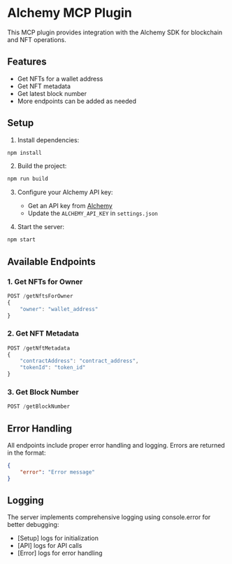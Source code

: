 # Alchemy MCP Plugin

This MCP plugin provides integration with the Alchemy SDK for blockchain and NFT operations.

## Features

- Get NFTs for a wallet address
- Get NFT metadata
- Get latest block number
- More endpoints can be added as needed

## Setup

1. Install dependencies:
```bash
npm install
```

2. Build the project:
```bash
npm run build
```

3. Configure your Alchemy API key:
   - Get an API key from [Alchemy](https://www.alchemy.com/)
   - Update the `ALCHEMY_API_KEY` in `settings.json`

4. Start the server:
```bash
npm start
```

## Available Endpoints

### 1. Get NFTs for Owner
```typescript
POST /getNftsForOwner
{
    "owner": "wallet_address"
}
```

### 2. Get NFT Metadata
```typescript
POST /getNftMetadata
{
    "contractAddress": "contract_address",
    "tokenId": "token_id"
}
```

### 3. Get Block Number
```typescript
POST /getBlockNumber
```

## Error Handling

All endpoints include proper error handling and logging. Errors are returned in the format:
```json
{
    "error": "Error message"
}
```

## Logging

The server implements comprehensive logging using console.error for better debugging:
- [Setup] logs for initialization
- [API] logs for API calls
- [Error] logs for error handling
